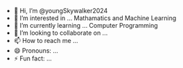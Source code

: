 - 👋 Hi, I’m @youngSkywalker2024
- 👀 I’m interested in ... Mathamatics and  Machine Learning
- 🌱 I’m currently learning ... Computer Programming
- 💞️ I’m looking to collaborate on ... 
- 📫 How to reach me ...
- 😄 Pronouns: ...
- ⚡ Fun fact: ...

<!---
youngSkywalker2024/youngSkywalker2024 is a ✨ special ✨ repository because its `README.md` (this file) appears on your GitHub profile.
You can click the Preview link to take a look at your changes.
--->
